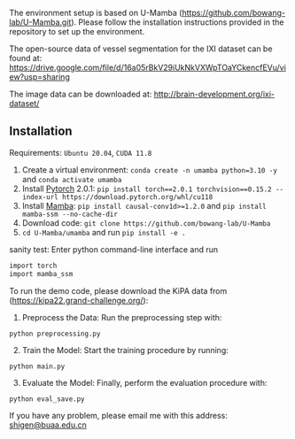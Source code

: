 The environment setup is based on U-Mamba (https://github.com/bowang-lab/U-Mamba.git). Please follow the installation instructions provided in the repository to set up the environment.

The open-source data of vessel segmentation for the IXI dataset can be found at: https://drive.google.com/file/d/16a05rBkV29iUkNkVXWpTOaYCkencfEVu/view?usp=sharing

The image data can be downloaded at: http://brain-development.org/ixi-dataset/

## Installation 

Requirements: `Ubuntu 20.04`, `CUDA 11.8`

1. Create a virtual environment: `conda create -n umamba python=3.10 -y` and `conda activate umamba `
2. Install [Pytorch](https://pytorch.org/get-started/previous-versions/#linux-and-windows-4) 2.0.1: `pip install torch==2.0.1 torchvision==0.15.2 --index-url https://download.pytorch.org/whl/cu118`
3. Install [Mamba](https://github.com/state-spaces/mamba): `pip install causal-conv1d>=1.2.0` and `pip install mamba-ssm --no-cache-dir`
4. Download code: `git clone https://github.com/bowang-lab/U-Mamba`
5. `cd U-Mamba/umamba` and run `pip install -e .`


sanity test: Enter python command-line interface and run

```bash
import torch
import mamba_ssm
```

To run the demo code, please download the KiPA data from (https://kipa22.grand-challenge.org/):

1. Preprocess the Data: Run the preprocessing step with:
```
python preprocessing.py
```

2. Train the Model: Start the training procedure by running:
```
python main.py
```

3. Evaluate the Model: Finally, perform the evaluation procedure with:
```
python eval_save.py
```

If you have any problem, please email me with this address: shigen@buaa.edu.cn
